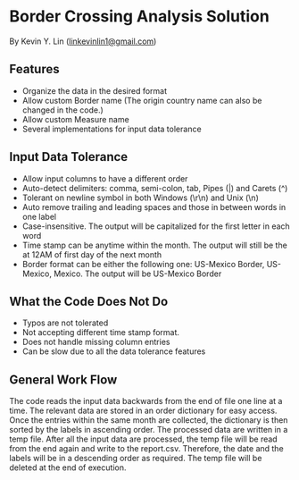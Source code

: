 # Border Crossing Analysis Solution
By Kevin Y. Lin (linkevinlin1@gmail.com)

## Features
* Organize the data in the desired format
* Allow custom Border name (The origin country name can also be changed in the code.)
* Allow custom Measure name
* Several implementations for input data tolerance

## Input Data Tolerance
* Allow input columns to have a different order
* Auto-detect delimiters: comma, semi-colon, tab, Pipes (|) and Carets (^)
* Tolerant on newline symbol in both Windows (\r\n) and Unix (\n)
* Auto remove trailing and leading spaces and those in between words in one label
* Case-insensitive. The output will be capitalized for the first letter in each word
* Time stamp can be anytime within the month. The output will still be the at 12AM of first day of the next month
* Border format can be either the following one: US-Mexico Border, US-Mexico, Mexico. The output will be US-Mexico Border

## What the Code Does Not Do
* Typos are not tolerated
* Not accepting different time stamp format.
* Does not handle missing column entries
* Can be slow due to all the data tolerance features

## General Work Flow
The code reads the input data backwards from the end of file one line at a time. The relevant data are stored in an order dictionary for easy access. Once the entries within the same month are collected, the dictionary is then sorted by the labels in ascending order. The processed data are written in a temp file. After all the input data are processed, the temp file will be read from the end again and write to the report.csv. Therefore, the date and the labels will be in a descending order as required. The temp file will be deleted at the end of execution.


